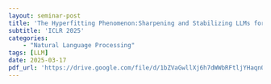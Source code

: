 ```yaml
---
layout: seminar-post
title: 'The Hyperfitting Phenomenon:Sharpening and Stabilizing LLMs for Open-Ended Text Generation'
subtitle: 'ICLR 2025'
categories:
    - "Natural Language Processing"
tags: [LLM]
date: 2025-03-17
pdf_url: 'https://drive.google.com/file/d/1bZVaGwllXj6h7dWWbRFtljYHaqnQ9fsE/preview'
---
```

